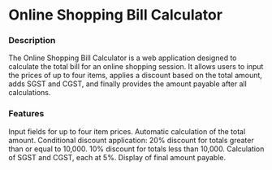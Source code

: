 # Online Shopping Bill Calculator
### Description
The Online Shopping Bill Calculator is a web application designed to calculate the total bill for an online shopping session. It allows users to input the prices of up to four items, applies a discount based on the total amount, adds SGST and CGST, and finally provides the amount payable after all calculations.

### Features
Input fields for up to four item prices.
Automatic calculation of the total amount.
Conditional discount application:
20% discount for totals greater than or equal to 10,000.
10% discount for totals less than 10,000.
Calculation of SGST and CGST, each at 5%.
Display of final amount payable.
